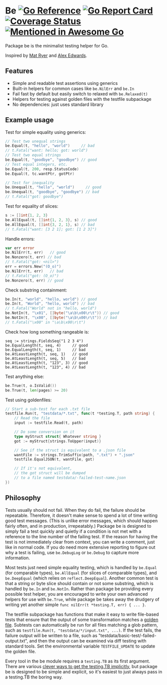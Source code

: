 # Be [![Go Reference](https://pkg.go.dev/badge/github.com/carlmjohnson/be.svg)](https://pkg.go.dev/github.com/carlmjohnson/be) [![Go Report Card](https://goreportcard.com/badge/github.com/carlmjohnson/be)](https://goreportcard.com/report/github.com/carlmjohnson/be) [![Coverage Status](https://coveralls.io/repos/github/carlmjohnson/be/badge.svg)](https://coveralls.io/github/carlmjohnson/be) [![Mentioned in Awesome Go](https://awesome.re/mentioned-badge.svg)](https://github.com/avelino/awesome-go)
Package be is the minimalist testing helper for Go.

Inspired by [Mat Ryer](https://github.com/matryer/is) and [Alex Edwards](https://www.alexedwards.net/blog/easy-test-assertions-with-go-generics).

## Features

- Simple and readable test assertions using generics
- Built-in helpers for common cases like `be.NilErr` and `be.In`
- Fail fast by default but easily switch to relaxed with `be.Relaxed(t)`
- Helpers for testing against golden files with the testfile subpackage
- No dependencies: just uses standard library

## Example usage

Test for simple equality using generics:

```go
// Test two unequal strings
be.Equal(t, "hello", "world")     // bad
// t.Fatal("want: hello; got: world")
// Test two equal strings
be.Equal(t, "goodbye", "goodbye") // good
// Test equal integers, etc.
be.Equal(t, 200, resp.StatusCode)
be.Equal(t, tc.wantPtr, gotPtr)

// Test for inequality
be.Unequal(t, "hello", "world")     // good
be.Unequal(t, "goodbye", "goodbye") // bad
// t.Fatal("got: goodbye")
```

Test for equality of slices:

```go
s := []int{1, 2, 3}
be.AllEqual(t, []int{1, 2, 3}, s) // good
be.AllEqual(t, []int{3, 2, 1}, s) // bad
// t.Fatal("want: [3 2 1]; got: [1 2 3]")
```

Handle errors:

```go
var err error
be.NilErr(t, err)   // good
be.Nonzero(t, err) // bad
// t.Fatal("got: <nil>")
err = errors.New("(O_o)")
be.NilErr(t, err)   // bad
// t.Fatal("got: (O_o)")
be.Nonzero(t, err) // good
```

Check substring containment:

```go
be.In(t, "world", "hello, world") // good
be.In(t, "World", "hello, world") // bad
// t.Fatal("World" not in "hello, world")
be.NotIn(t, "\x01", []byte("\a\b\x00\r\t")) // good
be.NotIn(t, "\x00", []byte("\a\b\x00\r\t")) // bad
// t.Fatal("\x00" in "\a\b\x00\r\t")
```

Check how long something rangeable is:

```
seq := strings.FieldsSeq("1 2 3 4")
be.EqualLength(t, seq, 4)     // good
be.EqualLength(t, seq, 1)     // bad
be.AtLeastLength(t, seq, 1)   // good
be.AtLeastLength(t, seq, 5)   // bad
be.AtLeastLength(t, "123", 3) // good
be.AtLeastLength(t, "123", 4) // bad
```

Test anything else:

```go
be.True(t, o.IsValid())
be.True(t, len(pages) >= 20)
```

Test using goldenfiles:

```go
// Start a sub-test for each .txt file
testfile.Run(t, "testdata/*.txt", func(t *testing.T, path string) {
	// Read the file
	input := testfile.Read(t, path)

	// Do some conversion on it
	type myStruct struct{ Whatever string }
	got := myStruct{strings.ToUpper(input)}

	// See if the struct is equivalent to a .json file
	wantFile := strings.TrimSuffix(path, ".txt") + ".json"
	testfile.EqualJSON(t, wantFile, got)

	// If it's not equivalent,
	// the got struct will be dumped
	// to a file named testdata/-failed-test-name.json
})
```

## Philosophy
Tests usually should not fail. When they do fail, the failure should be repeatable. Therefore, it doesn't make sense to spend a lot of time writing good test messages. (This is unlike error messages, which should happen fairly often, and in production, irrepeatably.) Package be is designed to simply fail a test quickly and quietly if a condition is not met with a reference to the line number of the failing test. If the reason for having the test is not immediately clear from context, you can write a comment, just like in normal code. If you do need more extensive reporting to figure out why a test is failing, use `be.DebugLog` or `be.Debug` to capture more information.

Most tests just need simple equality testing, which is handled by `be.Equal` (for comparable types), `be.AllEqual` (for slices of comparable types), and `be.DeepEqual` (which relies on `reflect.DeepEqual`). Another common test is that a string or byte slice should contain or not some substring, which is handled by `be.In` and `be.NotIn`. Rather than package be providing every possible test helper, you are encouraged to write your own advanced helpers for use with `be.True`, while package be takes away the drudgery of writing yet another simple `func nilErr(t *testing.T, err) { ... }`.

The testfile subpackage has functions that make it easy to write file-based tests that ensure that the output of some transformation matches a [golden file](https://softwareengineering.stackexchange.com/questions/358786/what-are-golden-files). Subtests can automatically be run for all files matching a glob pattern, such as `testfile.Run(t, "testdata/*/input.txt", ...)`. If the test fails, the failure output will be written to a file, such as "testdata/basic-test/-failed-output.txt", and then the output can be examined via diff testing with standard tools. Set the environmental variable `TESTFILE_UPDATE` to update the golden file.

Every tool in the be module requires a `testing.TB` as its first argument. There are various [clever ways to get the testing.TB implicitly](https://dave.cheney.net/2019/12/08/dynamically-scoped-variables-in-go), but package be is designed to be simple and explicit, so it's easiest to just always pass in a testing.TB the boring way.
